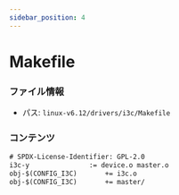 ```yaml
---
sidebar_position: 4
---
```

# Makefile

### ファイル情報

- パス: `linux-v6.12/drivers/i3c/Makefile`

### コンテンツ

```txt
# SPDX-License-Identifier: GPL-2.0
i3c-y				:= device.o master.o
obj-$(CONFIG_I3C)		+= i3c.o
obj-$(CONFIG_I3C)		+= master/

```
